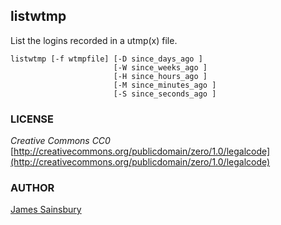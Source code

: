 ## listwtmp

List the logins recorded in a utmp(x) file.

```
listwtmp [-f wtmpfile] [-D since_days_ago ]
                       [-W since_weeks_ago ]
                       [-H since_hours_ago ]
                       [-M since_minutes_ago ]
                       [-S since_seconds_ago ]

```

### LICENSE
*Creative Commons CC0*
[http://creativecommons.org/publicdomain/zero/1.0/legalcode](http://creativecommons.org/publicdomain/zero/1.0/legalcode)

### AUTHOR
[James Sainsbury](mailto:toves@sdf.lonestar.org)

